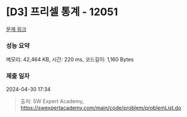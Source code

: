 # [D3] 프리셀 통계 - 12051 

[문제 링크](https://swexpertacademy.com/main/code/problem/problemDetail.do?contestProbId=AXmwMidaSLIDFARX) 

### 성능 요약

메모리: 42,464 KB, 시간: 220 ms, 코드길이: 1,160 Bytes

### 제출 일자

2024-04-30 17:34



> 출처: SW Expert Academy, https://swexpertacademy.com/main/code/problem/problemList.do